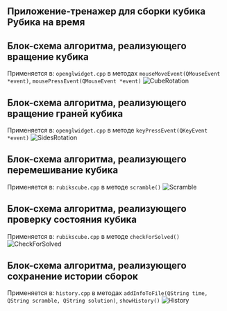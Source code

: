 ## Приложение-тренажер для сборки кубика Рубика на время

## Блок-схема алгоритма, реализующего вращение кубика
Применяется в: `openglwidget.cpp` в методах `mouseMoveEvent(QMouseEvent *event)`, `mousePressEvent(QMouseEvent *event)`
![CubeRotation](schemes/Вращение-кубика.png)

## Блок-схема алгоритма, реализующего вращение граней кубика
Применяется в: `openglwidget.cpp` в методе `keyPressEvent(QKeyEvent *event)`
![SidesRotation](schemes/Вращение-граней.png)

## Блок-схема алгоритма, реализующего перемешивание кубика
Применяется в: `rubikscube.cpp` в методе `scramble()`
![Scramble](schemes/Перемешивание.png)

## Блок-схема алгоритма, реализующего проверку состояния кубика
Применяется в: `rubikscube.cpp` в методе `checkForSolved()`
![CheckForSolved](schemes/Проверка-состояния.png)

## Блок-схема алгоритма, реализующего сохранение истории сборок
Применяется в: `history.cpp` в методах `addInfoToFile(QString time, QString scramble, QString solution)`, `showHistory()`
![History](schemes/История-сборок1.png)